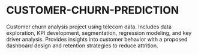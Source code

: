 # CUSTOMER-CHURN-PREDICTION
Customer churn analysis project using telecom data. Includes data exploration, KPI development, segmentation, regression modeling, and key driver analysis. Provides insights into customer behavior with a proposed dashboard design and retention strategies to reduce attrition.
